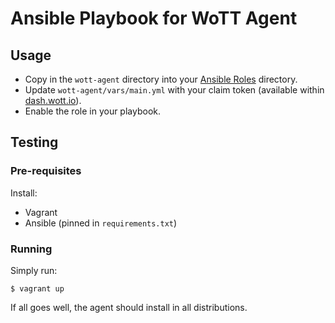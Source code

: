 # Ansible Playbook for WoTT Agent

## Usage

* Copy in the `wott-agent` directory into your [Ansible Roles](https://docs.ansible.com/ansible/latest/user_guide/playbooks_reuse_roles.html) directory.
* Update `wott-agent/vars/main.yml` with your claim token (available within [dash.wott.io](https://dash.wott.io)).
* Enable the role in your playbook.

## Testing

### Pre-requisites

Install:
 * Vagrant
 * Ansible (pinned in `requirements.txt`)

### Running

Simply run:

```
$ vagrant up
```

If all goes well, the agent should install in all distributions.
